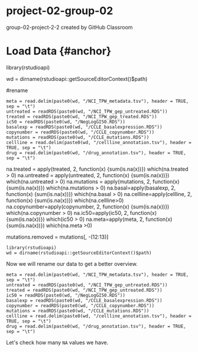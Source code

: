 # project-02-group-02
group-02-project-2-2 created by GitHub Classroom  
# Load Data {#anchor}  
library(rstudioapi)

wd = dirname(rstudioapi::getSourceEditorContext()$path)

#rename 
```{r}
meta = read.delim(paste0(wd, "/NCI_TPW_metadata.tsv"), header = TRUE, sep = "\t")  
untreated = readRDS(paste0(wd, "/NCI_TPW_gep_untreated.RDS"))  
treated = readRDS(paste0(wd, "/NCI_TPW_gep_treated.RDS"))  
ic50 = readRDS(paste0(wd, "/NegLogGI50.RDS"))  
basalexp = readRDS(paste0(wd, "/CCLE_basalexpression.RDS"))  
copynumber = readRDS(paste0(wd, "/CCLE_copynumber.RDS"))  
mutations = readRDS(paste0(wd, "/CCLE_mutations.RDS"))  
cellline = read.delim(paste0(wd, "/cellline_annotation.tsv"), header = TRUE, sep = "\t")  
drug = read.delim(paste0(wd, "/drug_annotation.tsv"), header = TRUE, sep = "\t")  
```

na.treated = apply(treated, 2, function(x) {sum(is.na(x))})
which(na.treated > 0)
na.untreated = apply(untreated, 2, function(x) {sum(is.na(x))})
which(na.untreated > 0)
na.mutations = apply(mutations, 2, function(x) {sum(is.na(x))})
which(na.mutations > 0)
na.basal=apply(basalexp, 2, function(x) {sum(is.na(x))})
which(na.basal > 0)
na.cellline=apply(cellline, 2, function(x) {sum(is.na(x))})
which(na.cellline>0)
na.copynumber=apply(copynumber, 2, function(x) {sum(is.na(x))})
which(na.copynumber > 0)
na.ic50=apply(ic50, 2, function(x) {sum(is.na(x))})
which(ic50 > 0)
na.meta=apply(meta, 2, function(x) {sum(is.na(x))})
which(na.meta >0)

mutations.removed = mutations[, -(12:13)]


```{r}
library(rstudioapi) 
wd = dirname(rstudioapi::getSourceEditorContext()$path)
```
Now we will rename our data to get a better overview.
```{r}
meta = read.delim(paste0(wd, "/NCI_TPW_metadata.tsv"), header = TRUE, sep = "\t") 
untreated = readRDS(paste0(wd, "/NCI_TPW_gep_untreated.RDS"))
treated = readRDS(paste0(wd, "/NCI_TPW_gep_untreated.RDS"))
ic50 = readRDS(paste0(wd, "/NegLogGI50.RDS"))
basalexp = readRDS(paste0(wd, "/CCLE_basalexpression.RDS"))
copynumber = readRDS(paste0(wd, "/CCLE_copynumber.RDS"))
mutations = readRDS(paste0(wd, "/CCLE_mutations.RDS"))
cellline = read.delim(paste0(wd, "/cellline_annotation.tsv"), header = TRUE, sep = "\t")
drug = read.delim(paste0(wd, "/drug_annotation.tsv"), header = TRUE, sep = "\t")
```
Let's check how many ``` NA ``` values we have.
```{r}

